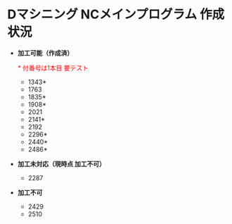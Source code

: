 # Dマシニング NCメインプログラム 作成状況

- **加工可能（作成済）**

  <span style="color: red">* 付番号は1本目 要テスト</span>
  - 1343*
  - 1763
  - 1835*
  - 1908*
  - 2021
  - 2141*
  - 2192
  - 2296*
  - 2440*
  - 2486*


- **加工未対応（現時点 加工不可）**
  - 2287

- **加工不可**
  - 2429
  - 2510
